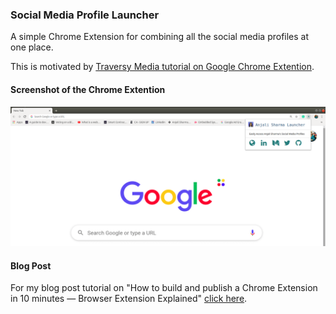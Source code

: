 ### Social Media Profile Launcher

A simple Chrome Extension for combining all the social media profiles at one place.

This is motivated by [Traversy Media tutorial on Google Chrome Extention](https://www.youtube.com/watch?v=wHZCYi1K664).

#### Screenshot of the Chrome Extention

![](images/Screenshot.png)

#### Blog Post

For my blog post tutorial on "How to build and publish a Chrome Extension in 10 minutes — Browser Extension Explained" [click here](https://medium.com/mobile-web-dev/how-to-build-and-publish-a-chrome-extension-in-10-minutes-browser-extension-explained-6caa17df46f).

